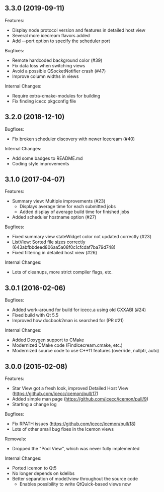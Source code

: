## 3.3.0 (2019-09-11)

Features:
- Display node protocol version and features in detailed host view
- Several more icecream flavors added
- Add --port option to specify the scheduler port

Bugfixes:
- Remote hardcoded background color (#39)
- Fix data loss when switching views
- Avoid a possible QSocketNotifier crash (#47)
- Improve column widths in views

Internal Changes:
- Require extra-cmake-modules for building
- Fix finding icecc pkgconfig file

## 3.2.0 (2018-12-10)

Bugfixes:

- Fix broken scheduler discovery with newer Icecream (#40)

Internal Changes:

- Add some badges to README.md
- Coding style improvements

## 3.1.0 (2017-04-07)

Features:

- Summary view: Multiple improvements (#23)
    - Displays average time for each submitted jobs
    - Added display of average build time for finished jobs
- Added scheduler hostname option (#27)

Bugfixes:

- Fixed summary view stateWidget color not updated correctly (#23)
- ListView: Sorted file sizes correctly (643abfbbdeed806aa5a08f0c1cfcdaf7ba79d748)
- Fixed filtering in detailed host view (#26)

Internal Changes:

- Lots of cleanups, more strict compiler flags, etc.

## 3.0.1 (2016-02-06)

Bugfixes:

- Added work-around for build for icecc.a using old CXXABI (#24)
- Fixed build with Qt 5.5
- Improved how docbook2man is searched for (PR #21)

Internal Changes:

- Added Doxygen support to CMake
- Modernized CMake code (FindIcecream.cmake, etc.)
- Modernized source code to use C++11 features (override, nullptr, auto)

## 3.0.0 (2015-02-08)

Features:

- Star View got a fresh look, improved Detailed Host View (https://github.com/icecc/icemon/pull/17)
- Added simple man page (https://github.com/icecc/icemon/pull/9)
- Starting a change log

Bugfixes:

- Fix RPATH issues (https://github.com/icecc/icemon/pull/18)
- Lots of other small bug fixes in the Icemon views

Removals:

- Dropped the "Pool View", which was never fully implemented

Internal Changes:

- Ported icemon to Qt5
- No longer depends on kdelibs
- Better separation of model/view throughout the source code
    - Enables possibility to write QtQuick-based views now

